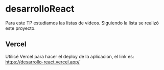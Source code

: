 # desarrolloReact

Para este TP estudiamos las listas de videos. Siguiendo la lista se realizó este proyecto.

## Vercel

Utilicé Vercel para hacer el deploy de la aplicacion, el link es: https://desarrollo-react.vercel.app/

